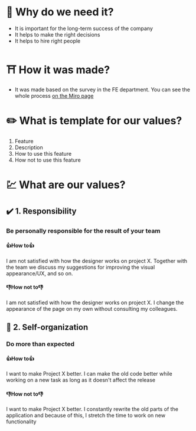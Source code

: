# 🔑 Why do we need it?
  - It is important for the long-term success of the company
  - It helps to make the right decisions
  - It helps to hire right people
  
# ⛩️ How it was made?
- It was made based on the survey in the FE department. You can see the whole process [on the Miro page](https://miro.com/app/board/o9J_lObT544=/)

# ✏️ What is template for our values?
1. Feature
2. Description
3. How to use this feature
4. How not to use this feature

# 💹 What are our values?

## ✔️ 1. Responsibility 
### Be personally responsible for the result of your team
#### 👍How to👍
I am not satisfied with how the designer works on project X. 
Together with the team we discuss my suggestions for improving the visual appearance/UX, and so on.
#### 👎How not to👎
I am not satisfied with how the designer works on project X. 
I change the appearance of the page on my own without consulting my colleagues.

## 🧍 2. Self-organization
### Do more than expected
#### 👍How to👍
I want to make Project X better. 
I can make the old code better while working on a new task as long as it doesn't affect the release
#### 👎How not to👎
I want to make Project X better. 
I constantly rewrite the old parts of the application and because of this, I stretch the time to work on new functionality

